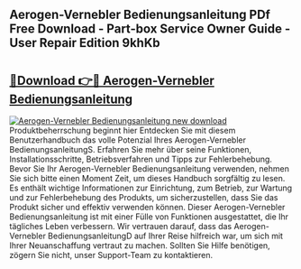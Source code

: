 ## Aerogen-Vernebler Bedienungsanleitung PDf Free Download - Part-box Service Owner Guide - User Repair Edition 9khKb

# <h2><a href="http://df5a0d.blite.top/?on=Aerogen-Vernebler+Bedienungsanleitung">🔗Download 👉🔴 Aerogen-Vernebler Bedienungsanleitung</a></h2>

[![Aerogen-Vernebler Bedienungsanleitung new download](https://i.imgur.com/lujVjoI.png)](http://df5a0d.blite.top/?on=Aerogen-Vernebler+Bedienungsanleitung)
Produktbeherrschung beginnt hier Entdecken Sie mit diesem Benutzerhandbuch das volle Potenzial Ihres Aerogen-Vernebler BedienungsanleitungS. Erfahren Sie mehr über seine Funktionen, Installationsschritte, Betriebsverfahren und Tipps zur Fehlerbehebung. Bevor Sie Ihr Aerogen-Vernebler Bedienungsanleitung verwenden, nehmen Sie sich bitte einen Moment Zeit, um dieses Handbuch sorgfältig zu lesen. Es enthält wichtige Informationen zur Einrichtung, zum Betrieb, zur Wartung und zur Fehlerbehebung des Produkts, um sicherzustellen, dass Sie das Produkt sicher und effektiv verwenden können. Dieser Aerogen-Vernebler Bedienungsanleitung ist mit einer Fülle von Funktionen ausgestattet, die Ihr tägliches Leben verbessern. Wir vertrauen darauf, dass das Aerogen-Vernebler BedienungsanleitungD auf Ihrer Reise hilfreich war, um sich mit Ihrer Neuanschaffung vertraut zu machen. Sollten Sie Hilfe benötigen, zögern Sie nicht, unser Support-Team zu kontaktieren.
